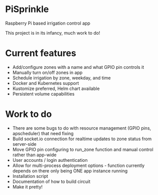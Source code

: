 # PiSprinkle
Raspberry Pi based irrigation control app

This project is in its infancy, much work to do!

# Current features
  - Add/configure zones with a name and what GPIO pin controls it
  - Manually turn on/off zones in app
  - Schedule irrigation by zone, weekday, and time
  - Docker and Kubernetes support
  - Kustomize preferred, Helm chart available
  - Persistent volume capabilities

# Work to do
  - There are some bugs to do with resource management (GPIO pins, apscheduler) that need fixing
  - Build socket.io connection for realtime updates to zone status from server-side
  - Move GPIO pin configuring to run_zone function and manual control rather than app-wide
  - User accounts / login authentication
  - Allow for multi-process deployment options - function currently depends on there only being ONE app instance running
  - Installation script
  - Documentation of how to build circuit
  - Make it pretty!
